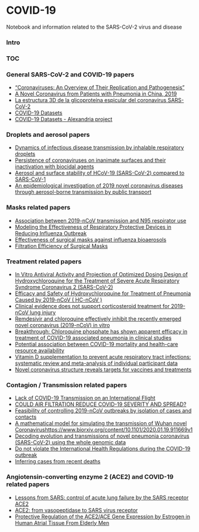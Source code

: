 # COVID-19
Notebook and information related to the SARS-CoV-2 virus and disease

### Intro

### TOC


### General SARS-CoV-2 and COVID-19 papers

- [“Coronaviruses: An Overview of Their Replication and Pathogenesis”](https://www.ncbi.nlm.nih.gov/pmc/articles/PMC4369385/)
- [A Novel Coronavirus from Patients with Pneumonia in China, 2019](https://www.nejm.org/doi/full/10.1056/NEJMoa2001017)
- [La estructura 3D de la glicoproteína espicular del coronavirus SARS-CoV-2](https://francis.naukas.com/2020/02/24/la-estructura-3d-de-la-glicoproteina-espicular-del-coronavirus-sars-cov-2/)
- [COVID-19 Datasets](http://shaleklab.com/resource/covid-19-resources/)
- [COVID-19 Datasets - Alexandria project](https://singlecell.broadinstitute.org/single_cell?scpbr=the-alexandria-project)

### Droplets and aerosol papers
- [Dynamics of infectious disease transmission by inhalable respiratory droplets](https://www.ncbi.nlm.nih.gov/pmc/articles/PMC2894888/)
- [Persistence of coronaviruses on inanimate surfaces and their inactivation with biocidal agents](https://www.journalofhospitalinfection.com/article/S0195-6701(20)30046-3/fulltext)
- [Aerosol and surface stability of HCoV-19 (SARS-CoV-2) compared to SARS-CoV-1](https://www.medrxiv.org/content/10.1101/2020.03.09.20033217v1.full.pdf)
- [An epidemiological investigation of 2019 novel coronavirus diseases through aerosol-borne transmission by public transport](https://www.dropbox.com/s/7u5t2jlldphrqkc/Autobus_%E4%B8%80%E8%B5%B7%E5%9C%A8%E5%85%AC%E5%85%B1%E4%BA%A4%E9%80%9A%E5%B7%A5%E5%85%B7%E5%86%85%E6%B0%94%E6%BA%B6%E8%83%B6%E4%BC%A0%E6%92%AD%E7%9A%84_%E7%9C%81%E7%95%A5_%E7%8A%B6%E7%97%85%E6%AF%92%E8%82%BA%E7%82%8E%E8%81%9A%E9%9B%86%E6%80%A7%E7%96%AB%E6%83%85%E6%B5%81%E8%A1%8C%E7%97%85%E5%AD%A6%E8%B0%83%E6%9F%A5_%E7%BD%97%E5%9E%B2%E7%82%9C.pdf?dl=0)


### Masks related papers

- [Association between 2019-nCoV transmission and N95 respirator use](https://www.medrxiv.org/content/10.1101/2020.02.18.20021881v1.full.pdf)
- [Modeling the Effectiveness of Respiratory Protective Devices in Reducing Influenza Outbreak](https://sci-hub.tw/10.1111/risa.13181)
- [Effectiveness of surgical masks against influenza bioaerosols](https://www.sciencedirect.com/science/article/abs/pii/S0195670113000698)
- [Filtration Efficiency of Surgical Masks](https://scholarcommons.usf.edu/cgi/viewcontent.cgi?article=2759&context=etd)

### Treatment related papers

- [In Vitro Antiviral Activity and Projection of Optimized Dosing Design of Hydroxychloroquine for the Treatment of Severe Acute Respiratory Syndrome Coronavirus 2 (SARS-CoV-2)](https://academic.oup.com/cid/advance-article/doi/10.1093/cid/ciaa237/5801998)
- [Efficacy and Safety of Hydroxychloroquine for Treatment of Pneumonia Caused by 2019-nCoV ( HC-nCoV )](https://clinicaltrials.gov/ct2/show/NCT04261517)
- [Clinical evidence does not support corticosteroid treatment for 2019-nCoV lung injury](https://www.thelancet.com/journals/lancet/article/PIIS0140-6736(20)30317-2/fulltext)
- [Remdesivir and chloroquine effectively inhibit the recently emerged novel coronavirus (2019-nCoV) in vitro](https://www.nature.com/articles/s41422-020-0282-0)
- [Breakthrough: Chloroquine phosphate has shown apparent efficacy in treatment of COVID-19 associated pneumonia in clinical studies](https://www.jstage.jst.go.jp/article/bst/advpub/0/advpub_2020.01047/_pdf/-char/en)
- [Potential association between COVID-19 mortality and health-care resource availability](https://www.thelancet.com/journals/langlo/article/PIIS2214-109X(20)30068-1/fulltext)
- [Vitamin D supplementation to prevent acute respiratory tract infections: systematic review and meta-analysis of individual participant data](https://www.bmj.com/content/356/bmj.i6583)
- [Novel coronavirus structure reveals targets for vaccines and treatments](https://www.nih.gov/news-events/nih-research-matters/novel-coronavirus-structure-reveals-targets-vaccines-treatments) 

### Contagion / Transmission related papers

- [Lack of COVID-19 Transmission on an International Flight](https://www.cmaj.ca/content/lack-covid-19-transmission-international-flight)
- [COULD AIR FILTRATION REDUCE COVID-19 SEVERITY AND SPREAD?](https://necsi.edu/could-air-filtration-reduce-covid19-severity-and-spread)
- [Feasibility of controlling 2019-nCoV outbreaks by isolation of cases and contacts](https://cmmid.github.io/topics/covid19/control-measures/contact-tracing.html)
- [A mathematical model for simulating the transmission of Wuhan novel Coronavirus]()https://www.biorxiv.org/content/10.1101/2020.01.19.911669v1
- [Decoding evolution and transmissions of novel pneumonia coronavirus (SARS-CoV-2) using the whole genomic data](https://www.researchgate.net/publication/339351990_Decoding_evolution_and_transmissions_of_novel_pneumonia_coronavirus_SARS-CoV-2_using_the_whole_genomic_data)
- [Do not violate the International Health Regulations during the COVID-19 outbreak](https://www.thelancet.com/journals/lancet/article/PIIS0140-6736(20)30373-1/fulltext)
- [Inferring cases from recent deaths](https://cmmid.github.io/topics/covid19/current-patterns-transmission/cases-from-deaths.html)

### Angiotensin-converting enzyme 2 (ACE2) and COVID-19 related papers

- [Lessons from SARS: control of acute lung failure by the SARS receptor ACE2](https://link.springer.com/article/10.1007%2Fs00109-006-0094-9)
- [ACE2: from vasopeptidase to SARS virus receptor](https://www.cell.com/trends/pharmacological-sciences/fulltext/S0165-6147(04)00097-5)
- [Protective Regulation of the ACE2/ACE Gene Expression by Estrogen in Human Atrial Tissue From Elderly Men](https://pubmed.ncbi.nlm.nih.gov/28661206-protective-regulation-of-the-ace2ace-gene-expression-by-estrogen-in-human-atrial-tissue-from-elderly-men/)






